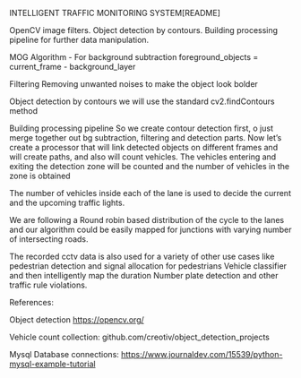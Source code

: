 INTELLIGENT TRAFFIC MONITORING SYSTEM[README]

OpenCV image filters.
Object detection by contours.
Building processing pipeline for further data manipulation.


MOG Algorithm - For background subtraction
foreground_objects = current_frame - background_layer

Filtering
Removing unwanted noises to make the object look bolder

Object detection by contours
we will use the standard cv2.findContours method


Building processing pipeline
So we create contour detection first, o just merge together out bg subtraction, filtering and detection parts.
Now let’s create a processor that will link detected objects on different frames and will create paths, and also will count vehicles.
The vehicles entering and exiting the detection zone will be counted and the number of vehicles in the zone is obtained



The number of vehicles inside each of the lane is used to decide the current and the upcoming traffic lights.

We are following a Round robin based distribution of the cycle to the lanes
and our algorithm could be easily mapped for junctions with varying number of intersecting roads.

The recorded cctv data is also used for a variety of other use cases like 
pedestrian detection and signal allocation for pedestrians
Vehicle classifier and then intelligently map the duration
Number plate detection and other traffic rule violations.

References:

Object detection
https://opencv.org/

Vehicle count collection:
github.com/creotiv/object_detection_projects

Mysql Database connections:
https://www.journaldev.com/15539/python-mysql-example-tutorial






